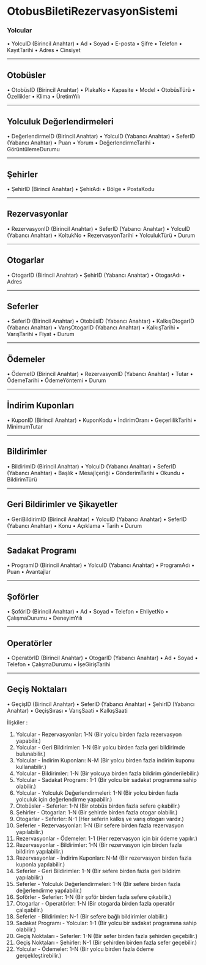 # OtobusBiletiRezervasyonSistemi
### Yolcular 
•	YolcuID (Birincil Anahtar)
•	Ad
•	Soyad
•	E-posta
•	Şifre
•	Telefon
•	KayıtTarihi
•	Adres
•	Cinsiyet
________________________________________
## Otobüsler 
•	OtobüsID (Birincil Anahtar)
•	PlakaNo
•	Kapasite
•	Model
•	OtobüsTürü 
•	Özellikler 
•	Klima
•	ÜretimYılı
________________________________________
## Yolculuk Değerlendirmeleri 
•	DeğerlendirmeID (Birincil Anahtar)
•	YolcuID (Yabancı Anahtar)
•	SeferID (Yabancı Anahtar)
•	Puan 
•	Yorum
•	DeğerlendirmeTarihi
•	GörüntülemeDurumu
________________________________________
## Şehirler
•	ŞehirID (Birincil Anahtar)
•	ŞehirAdı
•	Bölge
•	PostaKodu
________________________________________
## Rezervasyonlar
•	RezervasyonID (Birincil Anahtar)
•	SeferID (Yabancı Anahtar)
•	YolcuID (Yabancı Anahtar)
•	KoltukNo
•	RezervasyonTarihi
•	YolculukTürü 
•	Durum
________________________________________
## Otogarlar
•	OtogarID (Birincil Anahtar)
•	ŞehirID (Yabancı Anahtar)
•	OtogarAdı
•	Adres
________________________________________
## Seferler
•	SeferID (Birincil Anahtar)
•	OtobüsID (Yabancı Anahtar)
•	KalkışOtogarID (Yabancı Anahtar)
•	VarışOtogarID (Yabancı Anahtar)
•	KalkışTarihi
•	VarışTarihi
•	Fiyat
•	Durum
________________________________________
## Ödemeler
•	ÖdemeID (Birincil Anahtar)
•	RezervasyonID (Yabancı Anahtar)
•	Tutar
•	ÖdemeTarihi
•	ÖdemeYöntemi
•	Durum
________________________________________
## İndirim Kuponları
•	KuponID (Birincil Anahtar)
•	KuponKodu
•	İndirimOranı
•	GeçerlilikTarihi
•	MinimumTutar
________________________________________
## Bildirimler
•	BildirimID (Birincil Anahtar)
•	YolcuID (Yabancı Anahtar)
•	SeferID (Yabancı Anahtar)
•	Başlık
•	Mesajİçeriği
•	GönderimTarihi
•	Okundu
•	BildirimTürü
 ________________________________________
## Geri Bildirimler ve Şikayetler 
•	GeriBildirimID (Birincil Anahtar)
•	YolcuID (Yabancı Anahtar)
•	SeferID (Yabancı Anahtar)
•	Konu
•	Açıklama
•	Tarih
•	Durum
________________________________________
## Sadakat Programı 
•	ProgramID (Birincil Anahtar)
•	YolcuID (Yabancı Anahtar)
•	ProgramAdı
•	Puan
•	Avantajlar
________________________________________
## Şoförler 
•	ŞoförID (Birincil Anahtar)
•	Ad
•	Soyad
•	Telefon
•	EhliyetNo
•	ÇalışmaDurumu
•	DeneyimYılı
________________________________________
## Operatörler 
•	OperatörID (Birincil Anahtar)
•	OtogarID (Yabancı Anahtar)
•	Ad
•	Soyad
•	Telefon
•	ÇalışmaDurumu
•	İşeGirişTarihi
________________________________________
## Geçiş Noktaları 
•	GeçişID (Birincil Anahtar)
•	SeferID (Yabancı Anahtar)
•	ŞehirID (Yabancı Anahtar)
•	GeçişSırası
•	VarışSaati
•	KalkışSaati



İlişkiler : 
1.	Yolcular - Rezervasyonlar: 1-N (Bir yolcu birden fazla rezervasyon yapabilir.)
2.	Yolcular - Geri Bildirimler: 1-N (Bir yolcu birden fazla geri bildirimde bulunabilir.)
3.	Yolcular - İndirim Kuponları: N-M (Bir yolcu birden fazla indirim kuponu kullanabilir.)
4.	Yolcular - Bildirimler: 1-N (Bir yolcuya birden fazla bildirim gönderilebilir.)
5.	Yolcular - Sadakat Programı: 1-1 (Bir yolcu bir sadakat programına sahip olabilir.)
6.	Yolcular - Yolculuk Değerlendirmeleri: 1-N (Bir yolcu birden fazla yolculuk için değerlendirme yapabilir.)
7.	Otobüsler - Seferler: 1-N (Bir otobüs birden fazla sefere çıkabilir.)
8.	Şehirler - Otogarlar: 1-N (Bir şehirde birden fazla otogar olabilir.)
9.	Otogarlar - Seferler: N-1 (Her seferin kalkış ve varış otogarı vardır.)
10.	Seferler - Rezervasyonlar: 1-N (Bir sefere birden fazla rezervasyon yapılabilir.)
11.	Rezervasyonlar - Ödemeler: 1-1 (Her rezervasyon için bir ödeme yapılır.)
12.	Rezervasyonlar - Bildirimler: 1-N (Bir rezervasyon için birden fazla bildirim yapılabilir.)
13.	Rezervasyonlar - İndirim Kuponları: N-M (Bir rezervasyon birden fazla kuponla yapılabilir.)
14.	Seferler - Geri Bildirimler: 1-N (Bir sefere birden fazla geri bildirim yapılabilir.)
15.	Seferler - Yolculuk Değerlendirmeleri: 1-N (Bir sefere birden fazla değerlendirme yapılabilir.)
16.	Şoförler - Seferler: 1-N (Bir şoför birden fazla sefere çıkabilir.)
17.	Otogarlar - Operatörler: 1-N (Bir otogarda birden fazla operatör çalışabilir.)
18.	Seferler - Bildirimler: N-1 (Bir sefere bağlı bildirimler olabilir.)
19.	Sadakat Programı - Yolcular: 1-1 (Bir yolcu bir sadakat programına sahip olabilir.)
20.	Geçiş Noktaları - Seferler: 1-N (Bir sefer birden fazla şehirden geçebilir.)
21.	Geçiş Noktaları - Şehirler: N-1 (Bir şehirden birden fazla sefer geçebilir.)
22.	Yolcular - Ödemeler: 1-N (Bir yolcu birden fazla ödeme gerçekleştirebilir.)
